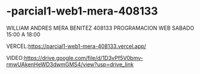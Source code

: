 # -parcial1-web1-mera-408133
WILLIAM ANDRES MERA BENITEZ 408133 PROGRAMACION WEB SABADO 15:00 A 18:00

VERCEL:https://parcial1-web1-mera-408133.vercel.app/

VIDEO:https://drive.google.com/file/d/1D3vPf5V0bmv-rmwUAkenHeWD3dwmGMS4/view?usp=drive_link
